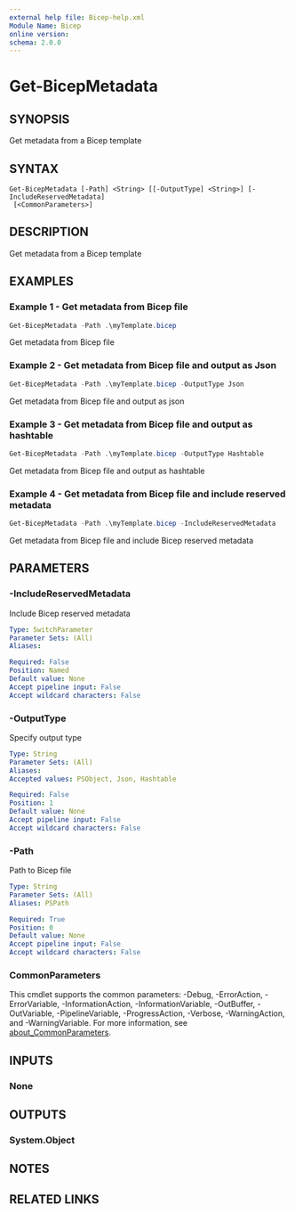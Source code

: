 ```yaml
---
external help file: Bicep-help.xml
Module Name: Bicep
online version:
schema: 2.0.0
---
```


# Get-BicepMetadata

## SYNOPSIS
Get metadata from a Bicep template

## SYNTAX

```
Get-BicepMetadata [-Path] <String> [[-OutputType] <String>] [-IncludeReservedMetadata]
 [<CommonParameters>]
```

## DESCRIPTION
Get metadata from a Bicep template

## EXAMPLES

### Example 1 - Get metadata from Bicep file
```powershell
Get-BicepMetadata -Path .\myTemplate.bicep
```

Get metadata from Bicep file

### Example 2 - Get metadata from Bicep file and output as Json
```powershell
Get-BicepMetadata -Path .\myTemplate.bicep -OutputType Json
```

Get metadata from Bicep file and output as json

### Example 3 - Get metadata from Bicep file and output as hashtable
```powershell
Get-BicepMetadata -Path .\myTemplate.bicep -OutputType Hashtable
```

Get metadata from Bicep file and output as hashtable

### Example 4 - Get metadata from Bicep file and include reserved metadata
```powershell
Get-BicepMetadata -Path .\myTemplate.bicep -IncludeReservedMetadata
```

Get metadata from Bicep file and include Bicep reserved metadata

## PARAMETERS

### -IncludeReservedMetadata
Include Bicep reserved metadata

```yaml
Type: SwitchParameter
Parameter Sets: (All)
Aliases:

Required: False
Position: Named
Default value: None
Accept pipeline input: False
Accept wildcard characters: False
```

### -OutputType
Specify output type

```yaml
Type: String
Parameter Sets: (All)
Aliases:
Accepted values: PSObject, Json, Hashtable

Required: False
Position: 1
Default value: None
Accept pipeline input: False
Accept wildcard characters: False
```

### -Path
Path to Bicep file

```yaml
Type: String
Parameter Sets: (All)
Aliases: PSPath

Required: True
Position: 0
Default value: None
Accept pipeline input: False
Accept wildcard characters: False
```

### CommonParameters
This cmdlet supports the common parameters: -Debug, -ErrorAction, -ErrorVariable, -InformationAction, -InformationVariable, -OutBuffer, -OutVariable, -PipelineVariable, -ProgressAction, -Verbose, -WarningAction, and -WarningVariable. For more information, see [about_CommonParameters](http://go.microsoft.com/fwlink/?LinkID=113216).

## INPUTS

### None

## OUTPUTS

### System.Object
## NOTES

## RELATED LINKS
